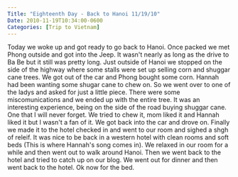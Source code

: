 ```yaml
---
Title: "Eighteenth Day - Back to Hanoi 11/19/10"
Date: 2010-11-19T10:34:00-0600
Categories: [Trip to Vietnam]
---
```


Today we woke up and got ready to go back to Hanoi. Once packed we met
Phong outside and got into the Jeep. It wasn't nearly as long as the
drive to Ba Be but it still was pretty long. Just outside of Hanoi we
stopped on the side of the highway where some stalls were set up selling
corn and shuggar cane trees. We got out of the car and Phong bought some
corn. Hannah had been wanting some shugar cane to chew on. So we went
over to one of the ladys and asked for just a little piece. There were
some miscomunications and we ended up with the entire tree. It was an
interesting experience, being on the side of the road buying shuggar
cane. One that I will never forget. We tried to chew it, mom liked it
and Hannah liked it but I wasn't a fan of it. We got back into the car
and drove on. Finally we made it to the hotel checked in and went to our
room and sighed a shgh of releif. It was nice to be back in a western
hotel with clean rooms and soft beds (This is where Hannah's song comes
in). We relaxed in our room for a while and then went out to walk around
Hanoi. Then we went back to the hotel and tried to catch up on our blog.
We went out for dinner and then went back to the hotel. Ok now for the
bed.
